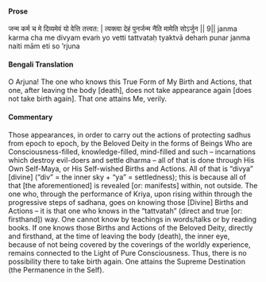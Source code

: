 #### Prose 

जन्म कर्म च मे दिव्यमेवं यो वेत्ति तत्त्वत: |
त्यक्त्वा देहं पुनर्जन्म नैति मामेति सोऽर्जुन || 9||
janma karma cha me divyam evaṁ yo vetti tattvataḥ
tyaktvā dehaṁ punar janma naiti mām eti so ’rjuna

 #### Bengali Translation 

O Arjuna! The one who knows this True Form of My Birth and Actions, that one, after leaving the body [death], does not take appearance again [does not take birth again]. That one attains Me, verily.

 #### Commentary 

Those appearances, in order to carry out the actions of protecting sadhus from epoch to epoch, by the Beloved Deity in the forms of Beings Who are Consciousness-filled, knowledge-filled, mind-filled and such – incarnations which destroy evil-doers and settle dharma – all of that is done through His Own Self-Maya, or His Self-wished Births and Actions. All of that is “divya” [divine] (“div” = the inner sky + “ya” = settledness); this is because all of that [the aforementioned] is revealed [or: manifests] within, not outside. The one who, through the performance of Kriya, upon rising within through the progressive steps of sadhana, goes on knowing those [Divine] Births and Actions – it is that one who knows in the “tattvatah” (direct and true [or: firsthand]) way. One cannot know by teachings in words/talks or by reading books. If one knows those Births and Actions of the Beloved Deity, directly and firsthand, at the time of leaving the body (death), the inner eye, because of not being covered by the coverings of the worldly experience, remains connected to the Light of Pure Consciousness. Thus, there is no possibility there to take birth again. One attains the Supreme Destination (the Permanence in the Self).